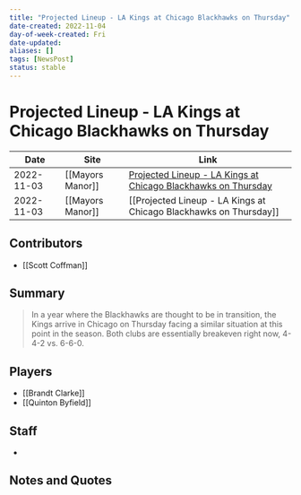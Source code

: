 ```yaml
---
title: "Projected Lineup - LA Kings at Chicago Blackhawks on Thursday"
date-created: 2022-11-04
day-of-week-created: Fri
date-updated: 
aliases: []
tags: [NewsPost]
status: stable
---
```


# Projected Lineup - LA Kings at Chicago Blackhawks on Thursday

| Date       | Site             | Link                                                                                                                                                          |
| ---------- | ---------------- | ------------------------------------------------------------------------------------------------------------------------------------------------------------- |
| 2022-11-03 | [[Mayors Manor]] | [Projected Lineup - LA Kings at Chicago Blackhawks on Thursday](https://mayorsmanor.com/2022/11/projected-lineup-la-kings-at-chicago-blackhawks-on-thursday/) |
| 2022-11-03 | [[Mayors Manor]] | [[Projected Lineup - LA Kings at Chicago Blackhawks on Thursday]]                                                                                             |

## Contributors
- [[Scott Coffman]]


## Summary
> In a year where the Blackhawks are thought to be in transition, the Kings arrive in Chicago on Thursday facing a similar situation at this point in the season. Both clubs are essentially breakeven right now, 4-4-2 vs. 6-6-0.


## Players
- [[Brandt Clarke]]
- [[Quinton Byfield]]


## Staff
- 


## Notes and Quotes
> 

